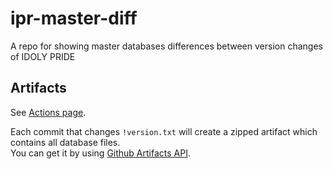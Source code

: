 # ipr-master-diff
A repo for showing master databases differences between version changes of IDOLY PRIDE

## Artifacts
See [Actions page](https://github.com/Stilamcat/ipr-master-diff/actions).

Each commit that changes `!version.txt` will create a zipped artifact which contains all database files.  
You can get it by using [Github Artifacts API](https://docs.github.com/en/rest/actions/artifacts).

